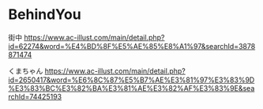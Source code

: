 # BehindYou

街中
https://www.ac-illust.com/main/detail.php?id=62274&word=%E4%BD%8F%E5%AE%85%E8%A1%97&searchId=3878871474

くまちゃん
https://www.ac-illust.com/main/detail.php?id=2650417&word=%E6%8C%87%E5%B7%AE%E3%81%97%E3%83%9D%E3%83%BC%E3%82%BA%E3%81%AE%E3%82%AF%E3%83%9E&searchId=74425193